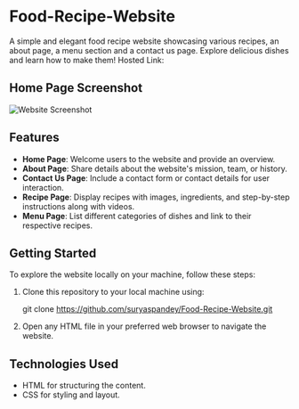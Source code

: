 # Food-Recipe-Website
A simple and elegant food recipe website showcasing various recipes, an about page, a menu section and a contact us page. Explore delicious dishes and learn how to make them!
Hosted Link:

## Home Page Screenshot
![Website Screenshot](https://github.com/suryaspandey/Food-Recipe-Website/blob/main/images/home_page_sc.PNG)
## Features
- **Home Page**: Welcome users to the website and provide an overview.
- **About Page**: Share details about the website's mission, team, or history.
- **Contact Us Page**: Include a contact form or contact details for user interaction.
- **Recipe Page**: Display recipes with images, ingredients, and step-by-step instructions along with videos.
- **Menu Page**: List different categories of dishes and link to their respective recipes.

## Getting Started

To explore the website locally on your machine, follow these steps:

1. Clone this repository to your local machine using:
 
   git clone https://github.com/suryaspandey/Food-Recipe-Website.git 

2. Open any HTML file in your preferred web browser to navigate the website.

## Technologies Used

- HTML for structuring the content.
- CSS for styling and layout.

